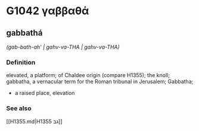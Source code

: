 # G1042 γαββαθά

## gabbathá

_(gab-bath-ah' | gahv-va-THA | gahv-va-THA)_

### Definition

elevated, a platform; of Chaldee origin (compare H1355); the knoll; gabbatha, a vernacular term for the Roman tribunal in Jerusalem; Gabbatha; 

- a raised place, elevation

### See also

[[H1355.md|H1355 גב]]
